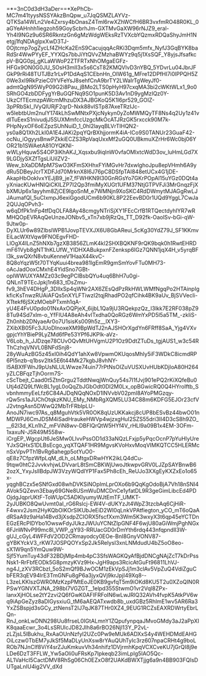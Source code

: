 =*=3nC0d3dH3aDer==*XePhCb-MC7m41tyysNSSYAkzBnQpw_u7JqQSMZLAYVz-QTKSa14WLn2Ve4Zxrsy4bOnasZ4Tml6rwXZhWCfH6BR3vxfmRO48R0KL_0aGYeAHnhh1iegzoh59GoyScbrhJm-GXTMvGaXW96rNJZ9_eral-Yh4l9NGz9u6SR6RkntzGn6gMzWdgWEksRzTVXcbYQzmxRDQaShyJmH1Netgj1fqNDAglpxXwD3TJ-0Ojtcmp7ogZycLf4ZHcKa2EnS9CacujqqAcRKi3Dqm5mfx_NyfJ3GqBYK8baRdSr4WwPYyEF_YYXQs7bbJiYtQVvZMzhaBWYz9q5j1XsSQF_Y8yjsJfsafkcpV-BQG0pj_gKLaWWoP2ZTFRTxNhOMgaEGFz-HFGx9ON0G0JU_SOsH3mII3x5s6CsT82KMQVIvD3nYBQ_5YDvrLu04JbrJFGkP9rRi48TUTJBz1rLvP1DdAqS1CEbnHn_OIW61g_MFre12DPfHI7i0lPPQH5Z0We3xI9RkPzieC0YVFeYsJ8sehfCnA9brTY2LWaIrTgWeyJf0-admtQgN95WyP09G2i8Pau_jBMo2LTS0pHyH97cxqMA3bi2cWKtWLx1_9o0SRhGO4zbDDFygYrBuGQFNq9SO1punK5D3Av1nD9ygMzIQz0Y-UkzCfTEcmzpAWcmMhzuDX3AJBGKoQ5K1l6pr529_GOIZ-3pPRbSkI_lVyQlURjF2qrD-Nxk88vISTp87AxeTRzIJc-w5lebtbUm2nulY174kLhSwMNtxPXjcNykyn0yZoMWMQyTF8Ns4q2Uy1z41vdITuEexS1nivudjJ5SUXMmfccUzgcMkOcATJRzGK5rxcck90M7k-PHpNyxOF6oEZpzSUhNuiD_1_0hl2layqBLVrTIHQN2-ys0a8Q1Xh2LkI0A1E4JAKi2pqYQrBXhjjormK4iA-ICo9S0TANUr23GuaF42-ocNu_iOgyysBnwPZkkiECZS3RpVaqUxxMf2uGQ0UBkmuXZrHr6Wc0bj06YOR21b1SWAetA81OYQKNI-wWLyHquw5S4OP3iKhAKJ_Xqsxbu9iqInW0vfaOMlxtcWdD3ov_luHmLGd7X9LGDjySXZfTgsLiUilZV2-Wew_bXaDDMpM7SwO3KFmSXHhxFYiMGvHr7dxwlghoJpu8epVHmh6A9ydRu5DBeyJcrTXDFJd70MrknX8I6J76pC8DSfpTAI848etUCx4G1jDE-AkapHbOokIvxYEJjB9_je7_fFWHKN9I30GnRGsYo7GKrPOpAI15uYGz0DQt4ayXniacKUwHNIQiCKILZP7I2Qp3fmiMyXUGt1UFM37NtjGTPVFJi3MrGnqzFjXbXMUp6x1ayyhm8ZjCE9IgoSnM_e7WMNjn9XoSKC4RdDWmytMJAGgRwLJJAumafQl_5uCIxmpJ6exiGgodUCm6b90KL8P22EevBD0r1UQd9YggL7CwJa2QUJqOPvh3-w6qDfPk1nFp4tfDqOLFA8Ay48cmgyNTriSjXY1FEcCrfB1RTQectdyhIYR7wRMHQOpEVRAqQeUnzeJONbv5_xTn7xb9jRzQs_TT_D92fk-OaolSv-bGi-qW-9Jtw0p-DyXLUr6w89ZlbslWPB1JovpTEVXJX6U8GbAReui_5cKg30YdZ79J_SF1KKmvEiLacWXtVqw9FNOEgvFHD-LlOgX4ILnZ5hNXb7gzXB3856ZLmK4kl2SHXBQKNF9rQK9bqk0h1RwtEHRDmF61Vyb8gNT1hKLUfW_YIDHXABukpxnFZenksp6IGz7QNN1jqX4H_v5yrqBFl3k_swQXrN8vbuKenneV1HaaX44kvC-8Q8oYqzW5t70TYqKuui4brea981lgEmR9gmSmYovFTu0MH73-oAcJadOoxCMxhE4YidSno7GBt-opIWWUXYAMZz03c9egPClBsbQYu4uq6BhH7u0gi-QNLnT9TEcJpkj1n683_tDsZmu-fv9_3hEV4DHgP_3DIlxSp4qWNr2AX6ZEsQdPzRkHWLWMfNgqPo2HTAinpIgkficKsTnwzRUAiAFQs5nXYLFTiwzI2tqjRhadPO2qfCihk4BK9aUv_BjSVVecIi-XTtekf6jSXzMOebPTxmh1qA-yU4E4FvU0pdo01NxAxOQPjeX_6ijbL1Qa9jU3RQekpzQz_I3lkk7E2RF038pZ98Tu94Sd7xIm-o_YfFIU4A8eAh4vITxdha0QoRGz6WmYxPD5l5a5TM_-zkliS-Zh0nhb2DNyaeAr0o7U1sisKs009h5z__lXY3-ZXibXB05Fc3JUoDInoxeXM9BpWdTJ2nAJSHOrXgdYn6FRff8SaA_Yjg4VXvgpjcYhYBieP9LyZMd6fPe53YPf6JKPlk-aVz-V6Lob_h_JJDzqe78CUvOQvMtUHVgmU2P1Oz9DdtZTuDs_tgjAUS1_w3c54RThCzhqVNVL0BNFdSnj8-28yWuAzBG5z45xI0ih4QdY1ahXw8VpwmOKUqosMhIy5iF3WDkC8icmdRP6Pl5nzb-q1bsv2ltk5E6t44Mk27kgbJ8vhNY-I5ABXfFWnJ9pUsNLULWwze74uin77rPtNsOIZuVUSXUvHUbKDjIoA80H264yZLCBFqzTjhOorm7S-cScTbejt_Caad0t5ZtnGrgu2TddtNwqjWnQuy54s7I1fJvj901ePQ2rKiXQfeBu0Utj4dZQ9LfWcBL1ygL0oQqZbJGbOdt0DI2M0Lx_opBGwicRQ0Q4HYroIftb_SvbnhmmyEeLfz6C84AJDqNQqNOxD1lNVvbV02pmI8AYoPMGzqy-rQw5rs1aJUChOtqkzKNU_EMy_NMbRgXQM5LU34C88m6KDFG5EJOr23cfVJ2vtngAsn5DWwQ2MbTrFRbIpLU-AnoJN7iwc97As_q8MguhVtk5VR0OK8qUzUKKakcj8cUP8bESvBz44bwO01nMDWPJ6CmJDSM4iSadHraukeHWVp4wjzxgHuI2SZS55dri3II4D3cS8h9ZO___62l3d_KLn1hZ_mFViN8wv-DBFIQrQtW5HYf4V_rHLl9a09B1x4EM-3OFm-1xaxuN-J5R49M558w-iCrgEP_WgcpUt6JeSMw0LIvvPssOD1d33aNQzLFxjp5yPqcOcnP7pYuHIyUreYJxSQHxS1DLBsEcgo_yqXTQAF1HR9MgvsKVoHxvMoqVIMKQTCC5HLERMcnSxVpvPTh1BvRg6ahegp5otYuO0-qE8z7CfpzWfpLqM_dLh_oLMtgxDRwHYK2ikLQ4dCu-9tqw0htC2JvvkvhjwLDVvarL8tSmCBKWjUwoJtkwpvGRV0LJZpSAYBnwB62ozX_YxyJsllBdpJW3VzyWQdlYP1Fax5Ph8cEh_ReUJo3XXgEyKXZxEo1o65x-yqghBCzx5eSNfGxd08whDVKSiNOpImLprOXo6b9QqKgOdoBjA7Vh18nSNI4AVok5QZevn3Ebay69GNe8USmWuDMCDnCe1yfatDL9R3geGimLibcEd4PDOjdgJqprUKtF-ToWUpC5ADKlyumyWJtEmTF_UMKT-2yJUBKO8QwUvmt0aI_rG6Rslcj-EW4V-dUKYzJt4WpZ3tzcbAq6CjHiR-F4wxv2Jsm2HyKQbOlKOrSlKUbJeEiD2WI0qLnkVPAtfiegton_yCO_mT6oQaAdRSaA9z9aHa14Bvd3jXsdpZCIORX5fscfXxm3Wm5K3wxyX3t6qp45eYCTDnEGzERcPIDYbo1OwswFdyJUkzJWUuYCNtZIpGNF4F6wjU80aGiWmjPghNGx6FJnWNvP99mc8l_VWP_gY93-RRUacGD0rDmYth6rdq443nfqpndlI3W-gUJ_cGyL4WFFdV2OD2CRmayodcy0EOe-BnI8GnyVONV87-gYBKYckV3_rKW7JOSPQOYxSp2Jk5RelysI3xnLNMdudU4bZ5oO8eo-sX1W9qn5YmQuw9W-Sjf5YumTuy43dF32BDjMlp4mb4pC3SfsWAGKQyAfBjdDNCgNAjZcT7kDrPssNsk1-RrFbfEODk5G8pmzyKVz9Hx-JgH9aps3RcicAtGuFt96811LhVJ-ng4J_zXV3RCbzI_5oS2mQf9BJwOCM1zEkVpSJj1m3clAv5VpZuQ4VdiZguCbFER3qEV94lrE3TmGNFu8gP6a3jyxQVj9krJpjI49Xq8--L3zeLKKlszGWROMzKzpPMtEoJE0KB9gvfqT5m9iOKd8KU5T2u0XZoQIN0RPSwYGNVXTJNA_298bI7VGZGT__1elpd355StwmO1vr2Vql8ZPx-lanxXjHOLse2tY2zvi2Q6fGwK0AFlFRFoIN6wLwJRlQ32AVh4fvpK5AtkPV6wq9iApGeZyz8aDlGysxiuG_tM6aAEQATxwdb8b_uxdGBz5RhlmE1wv5AR6Ra3YxZSBspjd3sGCy_ztNensT2IJ7qJK87THr0XZ4_9EUG1RCZsEAXRDWrtyEbrLQn-RnJ_onkLwDNN298Uu8frseL0IGtALmnY1ZQpufynpqaJMvoGMdy3aJ2aPpXIK8qaaEcwr_3o4LsSRUlcJD82JIh8a6rBO26Njl13Y_P2vL-zLZjsL5lBukhu_RxAaOUnNzfyl2UZc0Pw9eMUk6ADXxS4y4WEHDMdEAHGOiLczw0TbEM7yJkSf5MaDLyUnXsw8rYAuQUhTyIc3rz607npaCRHt4g9boLROb7NJnClf8ViY4srZJuKmkuvVh34nhifz1DVjrmhKpqVCXCveKU7jGrQI8j9eLDe6DzT3FFLW_Yw5aOli0uFRsKp7Ipkeqb23imLpIg5IAO5Qc-AL1VaHcI5CactDMV8RhSg06Ch0EZxO8f2UAKdBWXTjjg6a9n4BB903FQIsDUTgaLnIU4ig2VV_dXd